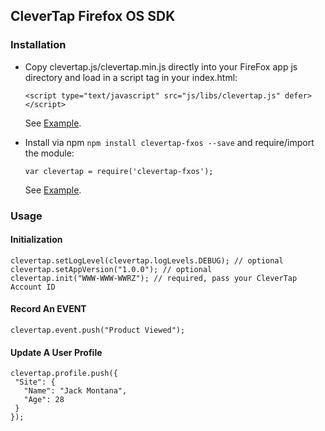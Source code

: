 ## CleverTap Firefox OS SDK

### Installation

- Copy clevertap.js/clevertap.min.js directly into your FireFox app js directory and load in a script tag in your index.html:  

  `<script type="text/javascript" src="js/libs/clevertap.js" defer></script>`

  See [Example](Examples/Simple).

- Install via npm `npm install clevertap-fxos --save` and require/import the module:  

  `var clevertap = require('clevertap-fxos');`  

  See [Example](Examples/StartStopAngular).

### Usage

#### Initialization
```
clevertap.setLogLevel(clevertap.logLevels.DEBUG); // optional
clevertap.setAppVersion("1.0.0"); // optional
clevertap.init("WWW-WWW-WWRZ"); // required, pass your CleverTap Account ID
```
#### Record An EVENT
`clevertap.event.push("Product Viewed");`

#### Update A User Profile
```
clevertap.profile.push({
 "Site": {
   "Name": "Jack Montana",
   "Age": 28
 }
});
```
